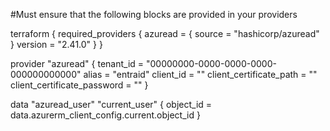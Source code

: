 #Must ensure that the following blocks are provided in your providers

terraform {
  required_providers {
    azuread = {
        source = "hashicorp/azuread"
    }
    version = "2.41.0"
  }
}

provider "azuread" {
  tenant_id = "00000000-0000-0000-0000-000000000000"
  alias = "entraid"
  client_id = ""
  client_certificate_path = ""
  client_certificate_password = ""
}

data "azuread_user" "current_user" {
  object_id = data.azurerm_client_config.current.object_id
}